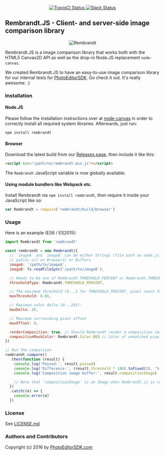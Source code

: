 <p align="center">
  <a href="https://pesdk-slack.herokuapp.com/">
    <img src="https://img.shields.io/travis/imgly/rembrandt.svg" alt="TravisCI Status" />
  </a>
  <a href="https://travis-ci.org/imgly/rembrandt">
    <img src="https://pesdk-slack.herokuapp.com/badge.svg" alt="Slack Status" />
  </a>
</p>

## Rembrandt.JS - Client- and server-side image comparison library

<p align="center">
  <img src="http://s3.amazonaws.com/pesdk/rembrandt.png" alt="Rembrandt" />
</p>

Rembrandt.JS is a image comparison library that works both with the
HTML5 Canvas2D API as well as the drop-in Node.JS replacement
`node-canvas`.

We created Rembrandt.JS to have an easy-to-use image comparison
library for our internal tests for [PhotoEditorSDK](https://www.photoeditorsdk.com/?utm_campaign=Projects&utm_source=Github&utm_medium=Side_Projects&utm_content=Rembrandt&utm_term=HTML5).
Go check it out. It's really awesome. :)

### Installation

#### Node.JS

Please follow the installation instructions over at [node-canvas](https://github.com/Automattic/node-canvas#installation)
in order to correctly install all required system libraries. Afterwards, just run:

`npm install rembrandt`

#### Browser

Download the latest build from our [Releases page](https://github.com/imgly/rembrandt/releases), then
include it like this:

```html
<script src="/path/to/rembrandt.min.js"></script>
```

The `Rembrandt` JavaScript variable is now globally available.

#### Using module bundlers like Webpack etc.

Install Rembrandt via `npm install rembrandt`, then require it inside your JavaScript like so:

```js
var Rembrandt = require('rembrandt/build/browser')
```

### Usage

Here is an example (ES6 / ES2015):

```js
import Rembrandt from 'rembrandt'

const rembrandt = new Rembrandt({
  // `imageA` and `imageB` can be either Strings (file path on node.js,
  // public url on Browsers) or Buffers
  imageA: '/path/to/imageA',
  imageB: fs.readFileSync('/path/to/imageB'),

  // Needs to be one of Rembrandt.THRESHOLD_PERCENT or Rembrandt.THRESHOLD_PIXELS
  thresholdType: Rembrandt.THRESHOLD_PERCENT,

  // The maximum threshold (0...1 for THRESHOLD_PERCENT, pixel count for THRESHOLD_PIXELS
  maxThreshold: 0.01,

  // Maximum color delta (0...255):
  maxDelta: 20,

  // Maximum surrounding pixel offset
  maxOffset: 0,

  renderComposition: true, // Should Rembrandt render a composition image?
  compositionMaskColor: Rembrandt.Color.RED // Color of unmatched pixels
})

// Run the comparison
rembrandt.compare()
  .then(function (result) {
    console.log('Passed:', result.passed)
    console.log('Difference:', (result.threshold * 100).toFixed(2), '%')
    console.log('Composition image buffer:', result.compositionImage)

    // Note that `compositionImage` is an Image when Rembrandt.js is run in the browser environment
  })
  .catch((e) => {
    console.error(e)
  })
```

### License
See [LICENSE.md](LICENSE.md)

### Authors and Contributors
Copyright (c) 2016 by [PhotoEditorSDK.com](https://www.photoeditorsdk.com/?utm_campaign=Projects&utm_source=Github&utm_medium=Side_Projects&utm_content=Rembrandt&utm_term=HTML5)
